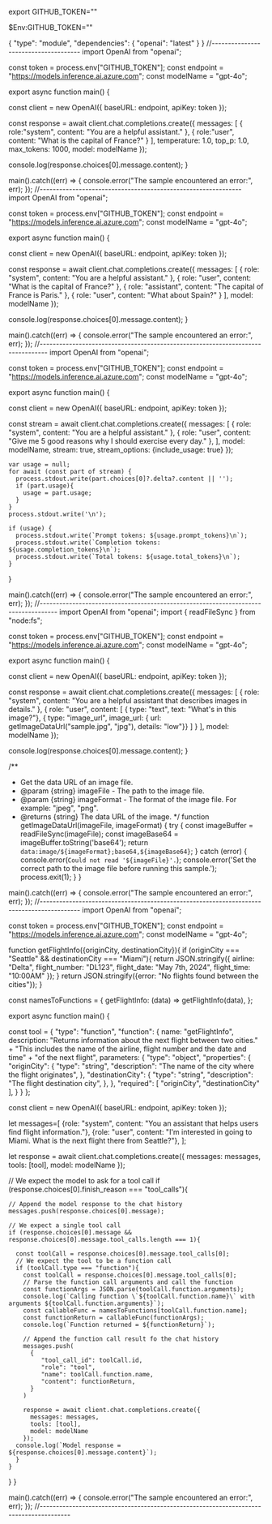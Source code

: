 export GITHUB_TOKEN="<your-github-token-goes-here>"

$Env:GITHUB_TOKEN="<your-github-token-goes-here>"

{
  "type": "module",
  "dependencies": {
    "openai": "latest"
  }
}
//-------------------------------------
import OpenAI from "openai";

const token = process.env["GITHUB_TOKEN"];
const endpoint = "https://models.inference.ai.azure.com";
const modelName = "gpt-4o";

export async function main() {

  const client = new OpenAI({ baseURL: endpoint, apiKey: token });

  const response = await client.chat.completions.create({
    messages: [
        { role:"system", content: "You are a helpful assistant." },
        { role:"user", content: "What is the capital of France?" }
      ],
      temperature: 1.0,
      top_p: 1.0,
      max_tokens: 1000,
      model: modelName
    });

  console.log(response.choices[0].message.content);
}

main().catch((err) => {
  console.error("The sample encountered an error:", err);
});
//--------------------------------------------------------------
import OpenAI from "openai";

const token = process.env["GITHUB_TOKEN"];
const endpoint = "https://models.inference.ai.azure.com";
const modelName = "gpt-4o";

export async function main() {

  const client = new OpenAI({ baseURL: endpoint, apiKey: token });

  const response = await client.chat.completions.create({
    messages: [
      { role: "system", content: "You are a helpful assistant." },
      { role: "user", content: "What is the capital of France?" },
      { role: "assistant", content: "The capital of France is Paris." },
      { role: "user", content: "What about Spain?" }
      ],
      model: modelName
    });

  console.log(response.choices[0].message.content);
}

main().catch((err) => {
  console.error("The sample encountered an error:", err);
});
//--------------------------------------------------------------------------------
import OpenAI from "openai";

const token = process.env["GITHUB_TOKEN"];
const endpoint = "https://models.inference.ai.azure.com";
const modelName = "gpt-4o";

export async function main() {

  const client = new OpenAI({ baseURL: endpoint, apiKey: token });

  const stream = await client.chat.completions.create({
    messages: [
        { role: "system", content: "You are a helpful assistant." },
        { role: "user", content: "Give me 5 good reasons why I should exercise every day." },
      ],
      model: modelName,
      stream: true,
      stream_options: {include_usage: true}
    });

    var usage = null;
    for await (const part of stream) {
      process.stdout.write(part.choices[0]?.delta?.content || '');
	  if (part.usage){
		usage = part.usage;
      }
    }
    process.stdout.write('\n');
    
    if (usage) {
	  process.stdout.write(`Prompt tokens: ${usage.prompt_tokens}\n`);
	  process.stdout.write(`Completion tokens: ${usage.completion_tokens}\n`);
	  process.stdout.write(`Total tokens: ${usage.total_tokens}\n`);
    }
}

main().catch((err) => {
  console.error("The sample encountered an error:", err);
});
//-----------------------------------------------------------------------------------
import OpenAI from "openai";
import { readFileSync } from "node:fs";

const token = process.env["GITHUB_TOKEN"];
const endpoint = "https://models.inference.ai.azure.com";
const modelName = "gpt-4o";

export async function main() {

  const client = new OpenAI({ baseURL: endpoint, apiKey: token });

  const response = await client.chat.completions.create({
    messages: [
        { role: "system", content: "You are a helpful assistant that describes images in details." },
        { role: "user", content: [
            { type: "text", text: "What's in this image?"},
            { type: "image_url", image_url: {
                url: getImageDataUrl("sample.jpg", "jpg"), details: "low"}}
          ]
        }
      ],
      model: modelName
    });

  console.log(response.choices[0].message.content);
}

/**
 * Get the data URL of an image file.
 * @param {string} imageFile - The path to the image file.
 * @param {string} imageFormat - The format of the image file. For example: "jpeg", "png".
 * @returns {string} The data URL of the image.
 */
function getImageDataUrl(imageFile, imageFormat) {
  try {
      const imageBuffer = readFileSync(imageFile);
      const imageBase64 = imageBuffer.toString('base64');
      return `data:image/${imageFormat};base64,${imageBase64}`;
  } catch (error) {
      console.error(`Could not read '${imageFile}'.`);
      console.error('Set the correct path to the image file before running this sample.');
      process.exit(1);
  }
}

main().catch((err) => {
  console.error("The sample encountered an error:", err);
});
//------------------------------------------------------------------------------------------
import OpenAI from "openai";

const token = process.env["GITHUB_TOKEN"];
const endpoint = "https://models.inference.ai.azure.com";
const modelName = "gpt-4o";

function getFlightInfo({originCity, destinationCity}){
  if (originCity === "Seattle" && destinationCity === "Miami"){
    return JSON.stringify({
      airline: "Delta",
      flight_number: "DL123",
      flight_date: "May 7th, 2024",
      flight_time: "10:00AM"
    });
  }
  return JSON.stringify({error: "No flights found between the cities"});
}

const namesToFunctions = {
  getFlightInfo: (data) =>
  getFlightInfo(data),
};

export async function main() {
  
  const tool = {
    "type": "function",
    "function": {
      name: "getFlightInfo",
      description: "Returns information about the next flight between two cities." +
               "This includes the name of the airline, flight number and the date and time" +
               "of the next flight",
      parameters: {
        "type": "object",
        "properties": {
          "originCity": {
            "type": "string",
            "description": "The name of the city where the flight originates",
          },
          "destinationCity": {
            "type": "string", 
            "description": "The flight destination city",
          },
        },
        "required": [
          "originCity",
          "destinationCity"
        ],
      }
    }
  };
  
  const client = new OpenAI({ baseURL: endpoint, apiKey: token });
  
  let messages=[
      {role: "system", content: "You an assistant that helps users find flight information."},
      {role: "user", content: "I'm interested in going to Miami. What is the next flight there from Seattle?"},
  ];
  
  let response = await client.chat.completions.create({
    messages: messages,
    tools: [tool],
    model: modelName
  });
  
  // We expect the model to ask for a tool call
  if (response.choices[0].finish_reason === "tool_calls"){
  
    // Append the model response to the chat history
    messages.push(response.choices[0].message);

    // We expect a single tool call
    if (response.choices[0].message && response.choices[0].message.tool_calls.length === 1){

      const toolCall = response.choices[0].message.tool_calls[0];
      // We expect the tool to be a function call
      if (toolCall.type === "function"){
        const toolCall = response.choices[0].message.tool_calls[0];
        // Parse the function call arguments and call the function
        const functionArgs = JSON.parse(toolCall.function.arguments);
        console.log(`Calling function \`${toolCall.function.name}\` with arguments ${toolCall.function.arguments}`);
        const callableFunc = namesToFunctions[toolCall.function.name];
        const functionReturn = callableFunc(functionArgs);
        console.log(`Function returned = ${functionReturn}`);
      
        // Append the function call result fo the chat history
        messages.push(
          {
             "tool_call_id": toolCall.id,
             "role": "tool",
             "name": toolCall.function.name,
             "content": functionReturn,
          }
        )

        response = await client.chat.completions.create({
          messages: messages,
          tools: [tool],
          model: modelName
        });
      console.log(`Model response = ${response.choices[0].message.content}`);
      }
    }
  }
}

main().catch((err) => {
  console.error("The sample encountered an error:", err);
});
//---------------------------------------------------------------------------------------